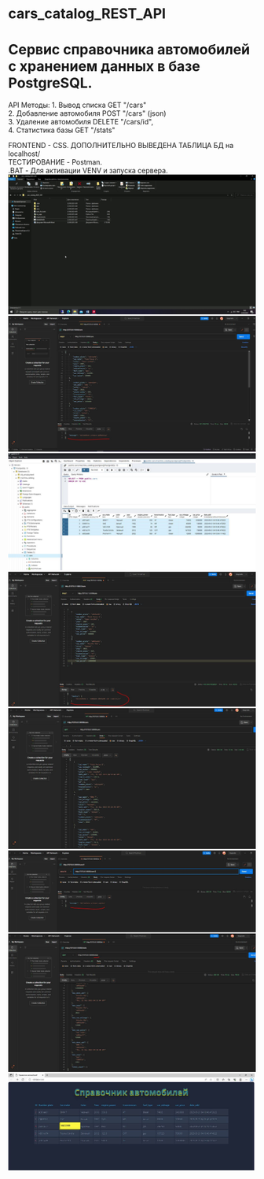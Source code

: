 # cars_catalog_REST_API
# Cервис справочника автомобилей с хранением данных в базе PostgreSQL.

API
Методы: 1. Вывод списка GET "/cars"  
        2. Добавление автомобиля POST "/cars" (json)  
        3. Удаление автомобиля DELETE "/cars/id",  
        4. Статистика базы GET "/stats"  

FRONTEND - CSS. ДОПОЛНИТЕЛЬНО ВЫВЕДЕНА ТАБЛИЦА БД на localhost/  
ТЕСТИРОВАНИЕ -  Postman.  
.BAT - Для активации VENV и запуска сервера.  
![](https://github.com/DanZak91/cars_catalog_REST_API/blob/main/cars_cat.gif)
![](https://github.com/DanZak91/cars_catalog_REST_API/blob/main/picture/post_.JPG)
![](https://github.com/DanZak91/cars_catalog_REST_API/blob/main/picture/pssql.JPG)
![](https://github.com/DanZak91/cars_catalog_REST_API/blob/main/picture/post_warning.JPG)
![](https://github.com/DanZak91/cars_catalog_REST_API/blob/main/picture/get_.JPG)
![](https://github.com/DanZak91/cars_catalog_REST_API/blob/main/picture/delete_.JPG)
![](https://github.com/DanZak91/cars_catalog_REST_API/blob/main/picture/stats.JPG)
![](https://github.com/DanZak91/cars_catalog_REST_API/blob/main/picture/front.JPG)
